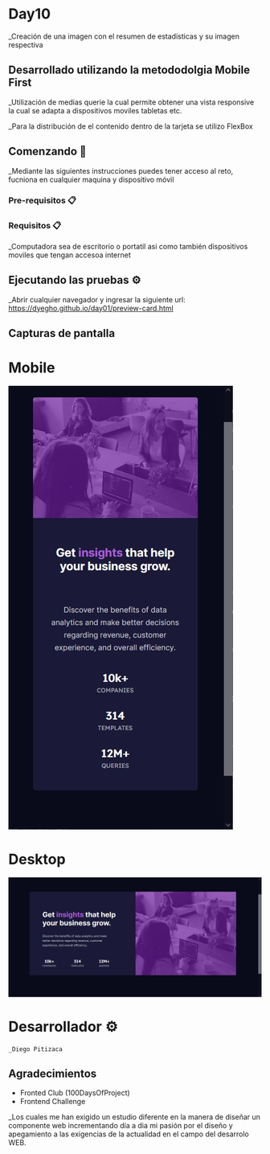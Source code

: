 # Day10

_Creación de una imagen con el resumen de estadisticas y su imagen respectiva

## Desarrollado utilizando la metododolgia Mobile First
_Utilización de medias querie la cual permite obtener una vista responsive la cual se adapta a dispositivos moviles tabletas etc.

_Para la distribución de el contenido dentro de la tarjeta se utilizo FlexBox

## Comenzando 🚀

_Mediante las siguientes instrucciones puedes tener acceso al reto, fucniona en cualquier maquina y dispositivo móvil



### Pre-requisitos 📋
### Requisitos 📋
_Computadora sea de escritorio o portatil asi como también dispositivos moviles que tengan accesoa internet

## Ejecutando las pruebas ⚙️

_Abrir cualquier navegador y ingresar la siguiente url:
https://dyegho.github.io/day01/preview-card.html


## Capturas de pantalla
# Mobile
![My Image](img/mobile.JPG/)

# Desktop
![My Image](img/desktop.JPG)
# Desarrollador ⚙️
    
    _Diego Pitizaca 
    
## Agradecimientos
* Fronted Club (100DaysOfProject)
* Frontend Challenge

_Los cuales me han exigido un estudio diferente en la manera de diseñar un componente web incrementando día a dia mi pasión por el diseño y apegamiento a las exigencias de la actualidad en el campo del desarrolo WEB.
